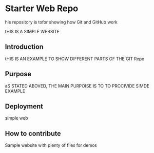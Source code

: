# Starter Web Repo

his repository is tofor showing how Git and GitHub work

tHIS IS A SIMPLE WEBSITE

## Introduction

tHIS IS AN EXAMPLE TO SHOW DIFFERENT PARTS OF THE GIT Repo

## Purpose

aS STATED ABOVED, THE MAIN PURPOISE IS TO TO PROCIVIDE SIMDE EXAMPLE

## Deployment

simple web

## How to contribute

Sample website with plenty of files for demos